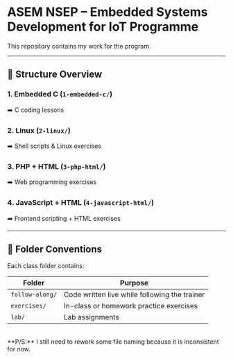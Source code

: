 # ASEM NSEP – Embedded Systems Development for IoT Programme

This repository contains my work for the program.

---

## 📂 Structure Overview

### 1. Embedded C (`1-embedded-c/`)
➡️ C coding lessons

### 2. Linux (`2-linux/`)
➡️ Shell scripts & Linux exercises

### 3. PHP + HTML (`3-php-html/`)
➡️ Web programming exercises

### 4. JavaScript + HTML (`4-javascript-html/`)
➡️ Frontend scripting + HTML exercises

---

## 📑 Folder Conventions 

Each class folder contains:

| Folder          | Purpose                                       |
|-----------------|-----------------------------------------------|
| `follow-along/` | Code written live while following the trainer |
| `exercises/`    | In-class or homework practice exercises       |
| `lab/`          | Lab assignments                               |
<br>
**P/S:** I still need to rework some file naming because it is inconsistent for now.
